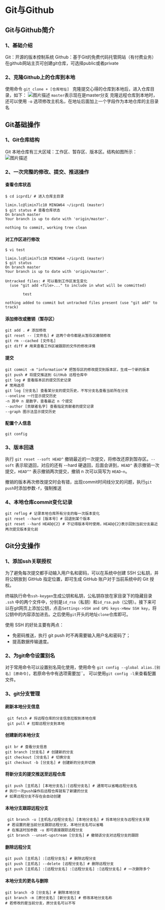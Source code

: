 # Git与Github
## Git与Github简介
### 1、基础介绍
Git：开源的版本控制系统
Github：基于Git的免费代码托管网站（有付费业务）
在github网站主页可创建git仓库，可选择public或者private
### 2、克隆Github上的仓库到本地
使用命令 `git clone + [仓库地址] `
克隆提交心得的仓库到本地后，进入仓库目录，如下：
![图片描述](https://dn-simplecloud.shiyanlou.com/courses/uid1079991-20190528-1559043444729)
`master`表示现在是master分支
克隆远程仓库到本地时，还可以使用 `-o` 选项修改主机名，在地址后面加上一个字段作为本地仓库的主目录名
## Git基础操作
### 1、Git仓库结构
Git 本地仓库有三大区域：工作区、暂存区、版本区。结构如图所示：
![图片描述](https://dn-simplecloud.shiyanlou.com/courses/uid1079991-20190529-1559129125928)
### 2、一次完整的修改、提交、推送操作
#### 查看仓库状态
	$ cd icprd1/ # 进入仓库主目录
	
	limin.lc@limin7lc10 MINGW64 ~/icprd1 (master)
	$ git status # 查看仓库状态
	On branch master
	Your branch is up to date with 'origin/master'.
	
	nothing to commit, working tree clean
#### 对工作区进行修改
	$ vi test
	
	limin.lc@limin7lc10 MINGW64 ~/icprd1 (master)
	$ git status
	On branch master
	Your branch is up to date with 'origin/master'.
	
	Untracked files: # 可以看到工作区发生变化
	  (use "git add <file>..." to include in what will be committed)
	
	        test
	
	nothing added to commit but untracked files present (use "git add" to track)
#### 添加修改或撤销（暂存区）
	git add . # 添加修改
	git reset -- [文件名] # 这两个命令都是从暂存区撤销修改
	git rm --cached [文件名]
	git diff # 用来查看工作区被跟踪的文件的修改详情
#### 提交
	git commit -m "information"# 把暂存区的修改提交到版本区，生成一个新的版本
	git push # 将提交推送到 GitHub 远程仓库中
	git log # 查看版本区的提交历史记录
	# 常用选项
	git log [分支名] 查看某分支的提交历史，不写分支名查看当前所在分支
	--oneline 一行显示提交历史
	-n 其中 n 是数字，查看最近 n 个提交
	--author [贡献者名字] 查看指定贡献者的提交记录
	--graph 图示法显示提交历史
#### 配置个人信息
	git config 
### 3、版本回退
执行 `git reset --soft HEAD^` 撤销最近的一次提交，将修改还原到暂存区。`--soft` 表示软退回，对应的还有 --hard 硬退回，后面会讲到，`HEAD^` 表示撤销一次提交，`HEAD^^` 表示撤销两次提交，撤销 n 次可以简写为 `HEAD~n`。

撤销的版本再次修改提交时会有错，出现commit时间线分叉的问题，执行`git push`时添加参数`-f`，强制推送
### 4、本地仓库commit变化记录
	git reflog # 记录本地仓库所有分支的每一次版本变化
	git reset --hard [版本号] # 回退到某个版本
	git reset --hard HEAD@{2} # 不记得版本号时使用，HEAD@{2}表示回到当前分支最近两次提交版本变化前
## Git分支操作
### 1、添加ssh关联授权
为了避免每次提交都手动输入用户名和密码，可以在系统中创建 SSH 公私钥，并将公钥放到 GitHub 指定位置，即可生成 GitHub 账户对于当前系统中的 Git 授权。

终端执行命令`ssh-keygen`生成公钥和私钥，公私钥存放在家目录下的隐藏目录 `.ssh` 中的两个文件中，分别是`id_rsa`（私钥）和`id_rsa.pub`（公钥）。接下来可以在git网页上添加公钥，点击`Settings->SSH and GPG keys->New SSH key`，将公钥中的内容添加进去。之后使用`git`开头的地址`clone`仓库即可。

使用 SSH 的好处主要有两点：
* 免密码推送，执行 git push 时不再需要输入用户名和密码了；
* 提高数据传输速度。
### 2、为git命令设置别名
对于常用命令可以设置别名简化使用，使用命令 `git config --global alias.[别名] [原命令]`，若原命令中有选项需要加``。
可以使用`git config -l`来查看配置文件。
### 3、git分支管理
#### 刷新本地分支信息
	 git fetch # 将远程仓库的分支信息拉取到本地仓库
	 git pull # 拉取远程分支到本地
#### 创建新的本地分支
	git br # 查看分支信息
	git branch [分支名] # 创建新的分支
	git checkout [分支名] # 切换分支
	git checkout -b [分支名] # 创建新的分支并切换
#### 将新分支的提交推送至远程仓库
	git push [主机名] [本地分支名]:[远程分支名] # 通常可以省略远程分支名
	# 执行一次push操作后远程仓库就有了新建的分支
	# 如果远程分支不存在会自动创建
#### 本地分支跟踪远程分支
	 git branch -u [主机名/远程分支名] [本地分支名] # 将本地分支与远程分支关联
	 # 若设置的是当前分支跟踪远程分支，本地分支名可以省略
	 # 在推送时加参数 -u 即可直接跟踪远程分支
	 git branch --unset-upstream [分支名] # 撤销该分支对远程分支的跟踪
#### 删除远程分支
	git push [主机名] :[远程分支名] # 删除远程分支
	git push [主机名] --delete [远程分支名] # 删除远程分支
	git push [主机名] :[远程分支名] :[远程分支名] :[远程分支名] # 一次删除多个
#### 本地分支的更名与删除
	git branch -D [分支名] # 删除本地分支
	git branch -m [原分支名] [新分支名] # 修改本地分支名称
	# 若修改的是当前分支，原分支名可以不写

